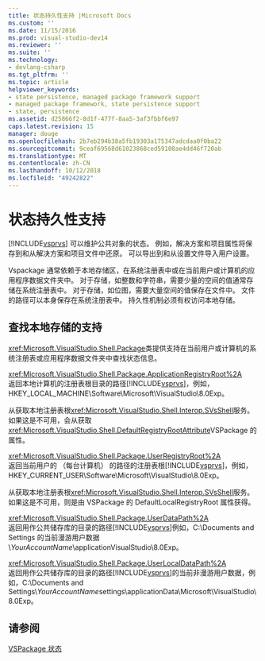 ```yaml
---
title: 状态持久性支持 |Microsoft Docs
ms.custom: ''
ms.date: 11/15/2016
ms.prod: visual-studio-dev14
ms.reviewer: ''
ms.suite: ''
ms.technology:
- devlang-csharp
ms.tgt_pltfrm: ''
ms.topic: article
helpviewer_keywords:
- state persistence, managed package framework support
- managed package framework, state persistence support
- state, persistence
ms.assetid: d25866f2-8d1f-477f-8aa5-3af3fbbf6e97
caps.latest.revision: 15
manager: douge
ms.openlocfilehash: 2b7eb294b38a5fb19303a175347adcdaa0f0ba22
ms.sourcegitcommit: 9ceaf69568d61023868ced59108ae4dd46f720ab
ms.translationtype: MT
ms.contentlocale: zh-CN
ms.lasthandoff: 10/12/2018
ms.locfileid: "49242822"
---
```

# <a name="support-for-state-persistence"></a>状态持久性支持
[!INCLUDE[vsprvs](../includes/vsprvs-md.md)] 可以维护公共对象的状态。 例如，解决方案和项目属性将保存到和从解决方案和项目文件中还原。 可以导出到和从设置文件导入用户设置。  
  
 Vspackage 通常依赖于本地存储区，在系统注册表中或在当前用户或计算机的应用程序数据文件夹中。 对于存储，如整数和字符串，需要少量的空间的值通常存储在系统注册表中。 对于存储，如位图，需要大量空间的值保存在文件中。 文件的路径可以本身保存在系统注册表中。 持久性机制必须有权访问本地存储。  
  
## <a name="support-for-locating-local-storage"></a>查找本地存储的支持  
 <xref:Microsoft.VisualStudio.Shell.Package>类提供支持在当前用户或计算机的系统注册表或应用程序数据文件夹中查找状态信息。  
  
 <xref:Microsoft.VisualStudio.Shell.Package.ApplicationRegistryRoot%2A>  
 返回本地计算机的注册表根目录的路径[!INCLUDE[vsprvs](../includes/vsprvs-md.md)]，例如，HKEY_LOCAL_MACHINE\Software\Microsoft\VisualStudio\8.0Exp。  
  
 从获取本地注册表根<xref:Microsoft.VisualStudio.Shell.Interop.SVsShell>服务。 如果这是不可用，会从获取<xref:Microsoft.VisualStudio.Shell.DefaultRegistryRootAttribute>VSPackage 的属性。  
  
 <xref:Microsoft.VisualStudio.Shell.Package.UserRegistryRoot%2A>  
 返回当前用户的 （每台计算机） 的路径的注册表根[!INCLUDE[vsprvs](../includes/vsprvs-md.md)]，例如，HKEY_CURRENT_USER\Software\Microsoft\VisualStudio\8.0Exp。  
  
 从获取本地注册表根<xref:Microsoft.VisualStudio.Shell.Interop.SVsShell>服务。 如果这是不可用，则是由 VSPackage 的 DefaultLocalRegistryRoot 属性获得。  
  
 <xref:Microsoft.VisualStudio.Shell.Package.UserDataPath%2A>  
 返回用作公共储存库的目录的路径[!INCLUDE[vsprvs](../includes/vsprvs-md.md)]例如，C:\Documents and Settings 的当前漫游用户数据\\*YourAccountName*\applicationVisualStudio\8.0Exp。  
  
 <xref:Microsoft.VisualStudio.Shell.Package.UserLocalDataPath%2A>  
 返回用作公共储存库的目录的路径[!INCLUDE[vsprvs](../includes/vsprvs-md.md)]的当前非漫游用户数据，例如，C:\Documents and Settings\\*YourAccountName*settings\applicationData\Microsoft\VisualStudio\8.0Exp。  
  
## <a name="see-also"></a>请参阅  
 [VSPackage 状态](../misc/vspackage-state.md)